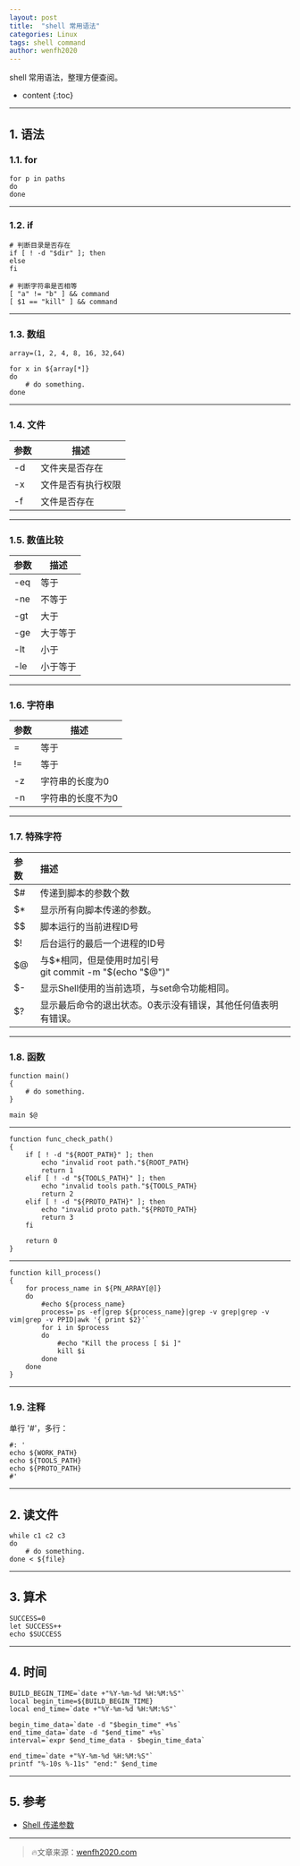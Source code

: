 ```yaml
---
layout: post
title:  "shell 常用语法"
categories: Linux
tags: shell command
author: wenfh2020
--- 
```


shell 常用语法，整理方便查阅。



* content
{:toc}

---

## 1. 语法

### 1.1. for

```shell
for p in paths
do
done
```

---

### 1.2. if

```shell
# 判断目录是否存在
if [ ! -d "$dir" ]; then
else
fi

# 判断字符串是否相等
[ "a" != "b" ] && command
[ $1 == "kill" ] && command
```

---

### 1.3. 数组

```shell
array=(1, 2, 4, 8, 16, 32,64)

for x in ${array[*]}
do
    # do something.
done
```

---

### 1.4. 文件

| 参数 | 描述               |
| ---- | ------------------ |
| -d   | 文件夹是否存在     |
| -x   | 文件是否有执行权限 |
| -f   | 文件是否存在       |

---

### 1.5. 数值比较

| 参数 | 描述     |
| ---- | -------- |
| -eq  | 等于     |
| -ne  | 不等于   |
| -gt  | 大于     |
| -ge  | 大于等于 |
| -lt  | 小于     |
| -le  | 小于等于 |

---

### 1.6. 字符串

| 参数 | 描述              |
| ---- | ----------------- |
| =    | 等于              |
| !=   | 等于              |
| -z   | 字符串的长度为0   |
| -n   | 字符串的长度不为0 |

---

### 1.7. 特殊字符

| 参数 | 描述                                                          |
| :--- | :------------------------------------------------------------ |
| $#   | 传递到脚本的参数个数                                          |
| $*   | 显示所有向脚本传递的参数。                                    |
| $$   | 脚本运行的当前进程ID号                                        |
| $!   | 后台运行的最后一个进程的ID号                                  |
| $@   | 与$*相同，但是使用时加引号<br/>git commit -m "\$(echo "\$@")" |
| $-   | 显示Shell使用的当前选项，与set命令功能相同。                  |
| $?   | 显示最后命令的退出状态。0表示没有错误，其他任何值表明有错误。 |

---

### 1.8. 函数

```shell
function main()
{
    # do something.
}

main $@
```

---

```shell
function func_check_path()
{
    if [ ! -d "${ROOT_PATH}" ]; then
        echo "invalid root path."${ROOT_PATH}
        return 1
    elif [ ! -d "${TOOLS_PATH}" ]; then
        echo "invalid tools path."${TOOLS_PATH}
        return 2
    elif [ ! -d "${PROTO_PATH}" ]; then
        echo "invalid proto path."${PROTO_PATH}
        return 3
    fi

    return 0
}
```

---

```shell
function kill_process()
{
    for process_name in ${PN_ARRAY[@]}
    do
        #echo ${process_name}
        process=`ps -ef|grep ${process_name}|grep -v grep|grep -v vim|grep -v PPID|awk '{ print $2}'`
        for i in $process
        do
            #echo "Kill the process [ $i ]"
            kill $i
        done
    done
}
```

---

### 1.9. 注释

单行 '#'，多行：

```shell
#: '
echo ${WORK_PATH}
echo ${TOOLS_PATH}
echo ${PROTO_PATH}
#'
```

---

## 2. 读文件

```shell
while c1 c2 c3
do
    # do something.
done < ${file}
```

---

## 3. 算术

```shell
SUCCESS=0
let SUCCESS++
echo $SUCCESS
```

---

## 4. 时间

```shell
BUILD_BEGIN_TIME=`date +"%Y-%m-%d %H:%M:%S"`
local begin_time=${BUILD_BEGIN_TIME}
local end_time=`date +"%Y-%m-%d %H:%M:%S"`

begin_time_data=`date -d "$begin_time" +%s`
end_time_data=`date -d "$end_time" +%s`
interval=`expr $end_time_data - $begin_time_data`
```

```shell
end_time=`date +"%Y-%m-%d %H:%M:%S"`
printf "%-10s %-11s" "end:" $end_time
```

---

## 5. 参考

* [Shell 传递参数](https://www.runoob.com/linux/linux-shell-passing-arguments.html
)

---

> 🔥文章来源：[wenfh2020.com](https://wenfh2020.com/)
